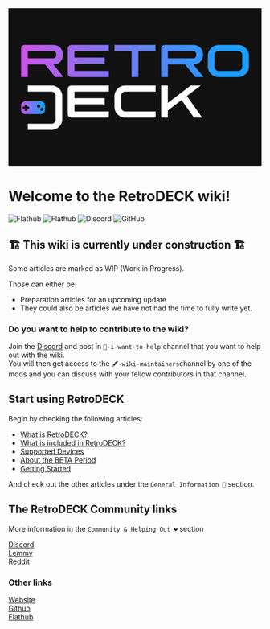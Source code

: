 <img src="wiki_images/logos/rd-logo-box.png" width="600">


# Welcome to the RetroDECK wiki!

![Flathub](https://img.shields.io/flathub/downloads/net.retrodeck.retrodeck)
![Flathub](https://img.shields.io/flathub/v/net.retrodeck.retrodeck)
![Discord](https://img.shields.io/discord/951662718102962256?label=discord)
![GitHub](https://img.shields.io/github/license/XargonWan/RetroDECK)

## 🏗️ This wiki is currently under construction 🏗️
Some articles are marked as WIP (Work in Progress).

Those can either be:

- Preparation articles for an upcoming update
- They could also be articles we have not had the time to fully write yet.

### Do you want to help to contribute to the wiki?

Join the [Discord](https://discord.gg/Dz3szYsP8g) and post in `💙-i-want-to-help` channel that you want to help out with the wiki.<br>
You will then get access to the `🖋-wiki-maintainers`channel by one of the mods and you can discuss with your fellow contributors in that channel.

## Start using RetroDECK

Begin by checking the following articles:

- [What is RetroDECK?](wiki_general/what-is-retrodeck.md)
- [What is included in RetroDECK?](wiki_general/what-is-included.md)
- [Supported Devices](wiki_general/supported-devices.md)
- [About the BETA Period](wiki_general/beta-period.md)
- [Getting Started](wiki_general/retrodeck-start.md)

And check out the other articles under the `General Information 📰` section.

## The RetroDECK Community links

More information in the `Community & Helping Out ❤️` section

[Discord](https://discord.gg/Dz3szYsP8g)<br/>
[Lemmy](https://lemmy.zip/c/retrodeck)<br/>
[Reddit](https://www.reddit.com/r/retrodeck)<br/>

### Other links
[Website](https://retrodeck.net) <br/>
[Github](https://github.com/XargonWan/) <br/>
[Flathub](https://flathub.org/apps/net.retrodeck.retrodeck)<br>
